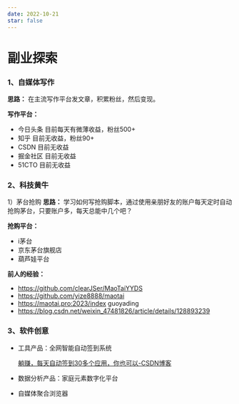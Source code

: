 ```yaml
---
date: 2022-10-21
star: false
---
```

# 副业探索


### 1、自媒体写作  
**思路：** 在主流写作平台发文章，积累粉丝，然后变现。

**写作平台：**

- 今日头条
   目前每天有微薄收益，粉丝500+
- 知乎
  目前无收益，粉丝90+
- CSDN
  目前无收益
- 掘金社区
  目前无收益
- 51CTO
  目前无收益

### 2、科技黄牛
1）茅台抢购
**思路：** 学习如何写抢购脚本，通过使用亲朋好友的账户每天定时自动抢购茅台，只要账户多，每天总能中几个吧？

**抢购平台：**

   - i茅台
   - 京东茅台旗舰店
   - 葫芦娃平台

**前人的经验：**

   - https://github.com/clearJSer/MaoTaiYYDS
   - https://github.com/yize8888/maotai
   - https://maotai.pro:2023/index  guoyading
   - https://blog.csdn.net/weixin_47481826/article/details/128893239

### 3、软件创意

- 工具产品：全网智能自动签到系统

  [躺赚，每天自动签到30多个应用，你也可以-CSDN博客](https://blog.csdn.net/somenzz/article/details/115683497)

- 数据分析产品：家庭元素数字化平台

- 自媒体聚合浏览器<br/>

